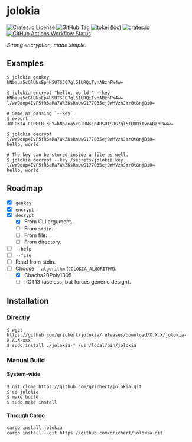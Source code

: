 # jolokia

![Crates.io License](https://img.shields.io/crates/l/jolokia)
![GitHub Tag](https://img.shields.io/github/v/tag/qrichert/jolokia?sort=semver&filter=*.*.*&label=release)
[![tokei (loc)](https://tokei.rs/b1/github/qrichert/jolokia?label=loc&style=flat)](https://github.com/XAMPPRocky/tokei)
[![crates.io](https://img.shields.io/crates/d/jolokia?logo=rust&logoColor=white&color=orange)](https://crates.io/crates/jolokia)
[![GitHub Actions Workflow Status](https://img.shields.io/github/actions/workflow/status/qrichert/jolokia/ci.yml?label=tests)](https://github.com/qrichert/jolokia/actions)

_Strong encryption, made simple._

## Examples

```console
$ jolokia genkey
hNbaua5cGlUNsEp4HSUTSJG7gl5IURQiTvnABzhFW4w=

$ jolokia encrypt "hello, world!" --key hNbaua5cGlUNsEp4HSUTSJG7gl5IURQiTvnABzhFW4w=
l/wW9dop4IvF5fR6aRa7WkZKsRnUwG177Q35ej9WMVzhJYr0t8njDi0=

# Same as passing `--key`.
$ export JOLOKIA_CIPHER_KEY=hNbaua5cGlUNsEp4HSUTSJG7gl5IURQiTvnABzhFW4w=

$ jolokia decrypt l/wW9dop4IvF5fR6aRa7WkZKsRnUwG177Q35ej9WMVzhJYr0t8njDi0=
hello, world!

# The key can be stored inside a file as well.
$ jolokia decrypt --key /secrets/jolokia.key l/wW9dop4IvF5fR6aRa7WkZKsRnUwG177Q35ej9WMVzhJYr0t8njDi0=
hello, world!
```

## Roadmap

- [x] `genkey`
- [x] `encrypt`
- [x] `decrypt`
  - [x] From CLI argument.
  - [ ] From `stdin`.
  - [ ] From file.
  - [ ] From directory.
- [ ] `--help`
- [ ] `--file`
- [ ] Read from stdin.
- [ ] Choose `--algorithm` (`JOLOKIA_ALGORITHM`).
  - [x] Chacha20Poly1305
  - [ ] ROT13 (useless, but forces generic design).

## Installation

### Directly

```console
$ wget https://github.com/qrichert/jolokia/releases/download/X.X.X/jolokia-X.X.X-xxx
$ sudo install ./jolokia-* /usr/local/bin/jolokia
```

### Manual Build

#### System-wide

```console
$ git clone https://github.com/qrichert/jolokia.git
$ cd jolokia
$ make build
$ sudo make install
```

#### Through Cargo

```shell
cargo install jolokia
cargo install --git https://github.com/qrichert/jolokia.git
```
